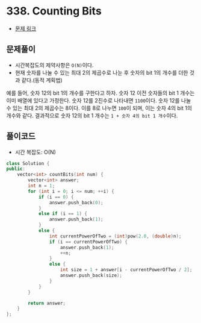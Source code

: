 # 338. Counting Bits
- [문제 링크](https://leetcode.com/problems/counting-bits/)


## 문제풀이
- 시간복잡도의 제약사항은 `O(N)`이다.
- 현재 숫자를 나눌 수 있는 최대 2의 제곱수로 나눈 후 숫자의 bit 1의 개수를 더한 것과 같다.(동적 계획법)

예를 들어, 숫자 12의 bit 1의 개수를 구한다고 하자. 숫자 12 이전 숫자들의 bit 1 개수는 이미 배열에 있다고 가정한다. 숫자 12를 2진수로 나타내면 `1100`이다. 숫자 12를 나눌 수 있는 최대 2의 제곱수는 8이다. 이를 8로 나누면 `100`이 되며, 이는 숫자 4의 bit 1의 개수와 같다. 결과적으로 숫자 12의 bit 1 개수는 `1 + 숫자 4의 bit 1 개수`이다.


## 풀이코드
- 시간 복잡도: O(N)

```c++
class Solution {
public:
    vector<int> countBits(int num) {
        vector<int> answer;
        int n = 1;
        for (int i = 0; i <= num; ++i) {
            if (i == 0) {
                answer.push_back(0);
            }
            else if (i == 1) {
                answer.push_back(1);
            }
            else {
                int currentPowerOfTwo = (int)pow(2.0, (double)n);
                if (i == currentPowerOfTwo) {
                    answer.push_back(1);
                    ++n;
                }
                else {
                    int size = 1 + answer[i - currentPowerOfTwo / 2];
                    answer.push_back(size);
                }
            }
        }

        return answer;
    }
};
```
